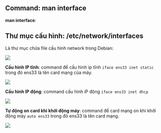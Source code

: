 ## Command: man interface

**man interface**: 


## Thư mục cấu hình: /etc/network/interfaces

Là thư mục chứa file cấu hình network trong Debian:

<img src="https://i.imgur.com/NUQrVw9.png">

**Cấu hình IP tĩnh**: command để cấu hình ip tĩnh `iface ens33 inet static` trong đó ens33 là tên card mạng của máy.

<img src="https://i.imgur.com/TZofZmn.png">

**Cấu hình IP động**: command cấu hình iP động `iface ens33 inet dhcp`

<img src="https://i.imgur.com/1a1ZGUm.png">

**Tự động on card khi khởi động máy**: command để card mạng on khi khởi động máy `auto ens33` trong đó ens33 là tên card mạng.

<img src="https://i.imgur.com/FsKRlLx.png">

